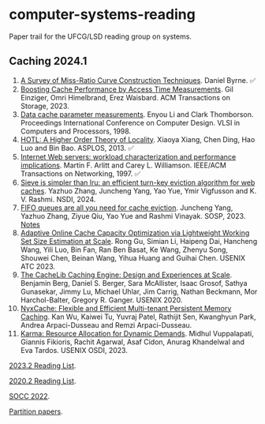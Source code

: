 # computer-systems-reading

Paper trail for the UFCG/LSD reading group on systems.

## Caching 2024.1

1. [A Survey of Miss-Ratio Curve Construction Techniques](https://arxiv.org/pdf/1804.01972.pdf). Daniel Byrne. ✅
2. [Boosting Cache Performance by Access Time Measurements](https://dl.acm.org/doi/full/10.1145/3572778). Gil Einziger, Omri Himelbrand, Erez Waisbard. ACM Transactions on Storage, 2023.
3. [Data cache parameter measurements](https://ieeexplore.ieee.org/document/727077). Enyou Li and Clark Thomborson. Proceedings International Conference on Computer Design. VLSI in Computers and Processors, 1998. 
4. [HOTL: A Higher Order Theory of Locality](https://www.cs.rochester.edu/~cding/dpal/files/Xiang+_ASPLOS13.pdf). Xiaoya Xiang, Chen Ding, Hao Luo and Bin Bao. ASPLOS, 2013. ✅
5. [Internet Web servers: workload characterization and performance implications](https://ieeexplore.ieee.org/stamp/stamp.jsp?tp=&arnumber=649565). Martin F. Arlitt and Carey L. Williamson. IEEE/ACM Transactions on Networking, 1997. ✅
6. [Sieve is simpler than lru: an efficient turn-key eviction algorithm for web caches](https://www.pdl.cmu.edu/PDL-FTP/Storage/nsdi24-SIEVE.pdf). Yazhuo Zhang, Juncheng Yang, Yao Yue, Ymir Vigfusson and K. V. Rashmi. NSDI, 2024.
7. [FIFO queues are all you need for cache eviction](https://dl.acm.org/doi/pdf/10.1145/3600006.3613147). Juncheng Yang, Yazhuo Zhang, Ziyue Qiu, Yao Yue and Rashmi Vinayak. SOSP, 2023. [Notes](notes-caching-2024.1/fifo-queues-are-all-you-need.md)
8. [Adaptive Online Cache Capacity Optimization via Lightweight Working Set Size Estimation at Scale](https://www.usenix.org/system/files/atc23-gu.pdf). Rong Gu, Simian Li, Haipeng Dai, Hancheng Wang, Yili Luo, Bin Fan, Ran Ben Basat, Ke Wang, Zhenyu Song, Shouwei Chen, Beinan Wang, Yihua Huang and Guihai Chen. USENIX ATC 2023.
9. [The CacheLib Caching Engine: Design and Experiences at Scale](https://www.usenix.org/system/files/osdi20-berg.pdf). Benjamin Berg, Daniel S. Berger, Sara McAllister, Isaac Grosof, Sathya Gunasekar, Jimmy Lu, Michael Uhlar, Jim Carrig, Nathan Beckmann, Mor Harchol-Balter, Gregory R. Ganger. USENIX 2020.
10. [NyxCache: Flexible and Efficient Multi-tenant Persistent Memory Caching](https://www.usenix.org/system/files/fast22-wu.pdf). Kan Wu, Kaiwei Tu, Yuvraj Patel, Rathijit Sen, Kwanghyun Park, Andrea Arpaci-Dusseau and Remzi Arpaci-Dusseau.
11. [Karma: Resource Allocation for Dynamic Demands](https://arxiv.org/pdf/2305.17222.pdf). Midhul Vuppalapati, Giannis Fikioris, Rachit Agarwal, Asaf Cidon, Anurag Khandelwal and Eva Tardos. USENIX OSDI, 2023.

[2023.2 Reading List](previous-papers/papers-23-2.md).

[2020.2 Reading List](previous-papers/papers-20-2.md).

[SOCC 2022](previous-papers/socc-22.md).

[Partition papers](partition-papers/partition.md).
